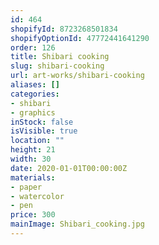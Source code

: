```yaml
---
id: 464
shopifyId: 8723268501834
shopifyOptionId: 47772441641290
order: 126
title: Shibari cooking
slug: shibari-cooking
url: art-works/shibari-cooking
aliases: []
categories:
- shibari
- graphics
inStock: false
isVisible: true
location: ""
height: 21
width: 30
date: 2020-01-01T00:00:00Z
materials:
- paper
- watercolor
- pen
price: 300
mainImage: Shibari_cooking.jpg
---
```

